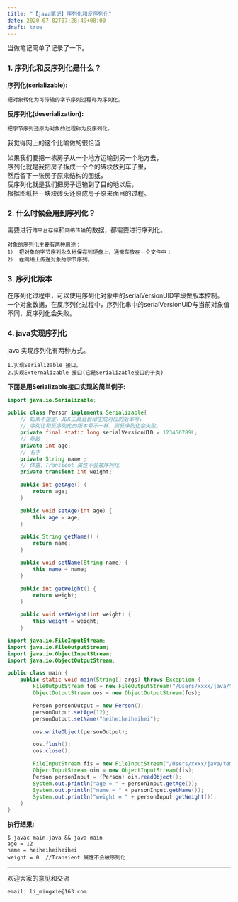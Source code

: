 ```yaml
---
title: "【java笔记】序列化和反序列化"
date: 2020-07-02T07:28:49+08:00
draft: true
---
```


当做笔记简单了记录了一下。

### **1. 序列化和反序列化是什么？**

**序列化(serializable):** 

    把对象转化为可传输的字节序列过程称为序列化。 

**反序列化(deserialization):** 

    把字节序列还原为对象的过程称为反序列化。  

我觉得网上的这个比喻做的很恰当  

>
如果我们要把一栋房子从一个地方运输到另一个地方去，  
序列化就是我把房子拆成一个个的砖块放到车子里，  
然后留下一张房子原来结构的图纸，  
反序列化就是我们把房子运输到了目的地以后，  
根据图纸把一块块砖头还原成房子原来面目的过程。  

### **2. 什么时候会用到序列化？**

需要进行`跨平台存储`和`网络传输`的数据，都需要进行序列化。  

```
对象的序列化主要有两种用途：  
1） 把对象的字节序列永久地保存到硬盘上，通常存放在一个文件中；  
2） 在网络上传送对象的字节序列。  
```

### **3. 序列化版本**

在序列化过程中，可以使用序列化对象中的serialVersionUID字段做版本控制。  
一个对象数据，在反序列化过程中，序列化串中的serialVersionUID与当前对象值不同，反序列化会失败。

### **4. java实现序列化**

java 实现序列化有两种方式。  

    1.实现Serializable 接口。  
    2.实现Externalizable 接口(它是Serializable接口的子类)  

**下面是用Serializable接口实现的简单例子:**

```java
import java.io.Serializable;

public class Person implements Serializable{
    // 如果不指定，JDK工具会自动生成对应的版本号，
    // 序列化和反序列化的版本号不一样，则反序列化会失败。
    private final static long serialVersionUID = 123456789L;
    // 年龄
    private int age;
    // 名字
    private String name ;
    // 体重，Transient 属性不会被序列化
    private transient int weight;

    public int getAge() {
        return age;
    }

    public void setAge(int age) {
        this.age = age;
    }

    public String getName() {
        return name;
    }

    public void setName(String name) {
        this.name = name;
    }

    public int getWeight() {
        return weight;
    }

    public void setWeight(int weight) {
        this.weight = weight;
    }
```

```java
import java.io.FileInputStream;
import java.io.FileOutputStream;
import java.io.ObjectInputStream;
import java.io.ObjectOutputStream;

public class main {
    public static void main(String[] args) throws Exception {
        FileOutputStream fos = new FileOutputStream("/Users/xxxx/java/temp.txt");
        ObjectOutputStream oos = new ObjectOutputStream(fos);

        Person personOutput = new Person();
        personOutput.setAge(12);
        personOutput.setName("heiheiheiheihei");

        oos.writeObject(personOutput);

        oos.flush();
        oos.close();

        FileInputStream fis = new FileInputStream("/Users/xxxx/java/temp.txt");
        ObjectInputStream oin = new ObjectInputStream(fis);
        Person personInput = (Person) oin.readObject();
        System.out.println("age = " + personInput.getAge());
        System.out.println("name = " + personInput.getName());
        System.out.println("weight = " + personInput.getWeight());
    }
}
```

**执行结果:**

    $ javac main.java && java main
    age = 12
    name = heiheiheiheihei
    weight = 0  //Transient 属性不会被序列化


----------------------------------------------
欢迎大家的意见和交流

`email: li_mingxie@163.com`